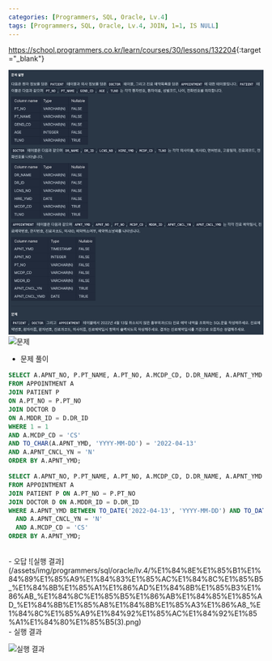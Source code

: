 ```yaml
---
categories: [Programmers, SQL, Oracle, Lv.4]
tags: [Programmers, SQL, Oracle, Lv.4, JOIN, 1=1, IS NULL] 
---
```


<https://school.programmers.co.kr/learn/courses/30/lessons/132204>{:target="_blank"}

![문제](https://github.com/esseikim/esseikim.github.io/blob/main/assets/img/programmers/sql/oracle/lv.4/%EC%B7%A8%EC%86%8C%EB%90%98%EC%A7%80_%EC%95%8A%EC%9D%80_%EC%A7%84%EB%A3%8C_%EC%98%88%EC%95%BD_%EC%A1%B0%ED%9A%8C%ED%95%98%EA%B8%B0(1).png?raw=true)
![문제](/assets/img/programmers/sql/oracle/lv.4/%E1%84%8E%E1%85%B1%E1%84%89%E1%85%A9%E1%84%83%E1%85%AC%E1%84%8C%E1%85%B5_%E1%84%8B%E1%85%A1%E1%86%AD%E1%84%8B%E1%85%B3%E1%86%AB_%E1%84%8C%E1%85%B5%E1%86%AB%E1%84%85%E1%85%AD_%E1%84%8B%E1%85%A8%E1%84%8B%E1%85%A3%E1%86%A8_%E1%84%8C%E1%85%A9%E1%84%92%E1%85%AC%E1%84%92%E1%85%A1%E1%84%80%E1%85%B5(2).png)

- 문제 풀이

```sql
SELECT A.APNT_NO, P.PT_NAME, A.PT_NO, A.MCDP_CD, D.DR_NAME, A.APNT_YMD 
FROM APPOINTMENT A
JOIN PATIENT P
ON A.PT_NO = P.PT_NO
JOIN DOCTOR D
ON A.MDDR_ID = D.DR_ID
WHERE 1 = 1
AND A.MCDP_CD = 'CS' 
AND TO_CHAR(A.APNT_YMD, 'YYYY-MM-DD') = '2022-04-13'
AND A.APNT_CNCL_YN = 'N'
ORDER BY A.APNT_YMD;
```
```sql
SELECT A.APNT_NO, P.PT_NAME, A.PT_NO, A.MCDP_CD, D.DR_NAME, A.APNT_YMD
FROM APPOINTMENT A
JOIN PATIENT P ON A.PT_NO = P.PT_NO
JOIN DOCTOR D ON A.MDDR_ID = D.DR_ID
WHERE A.APNT_YMD BETWEEN TO_DATE('2022-04-13', 'YYYY-MM-DD') AND TO_DATE('2022-04-14', 'YYYY-MM-DD')
  AND A.APNT_CNCL_YN = 'N'
  AND A.MCDP_CD = 'CS'
ORDER BY A.APNT_YMD;
```

<br>
- 오답
![실행 결과](/assets/img/programmers/sql/oracle/lv.4/%E1%84%8E%E1%85%B1%E1%84%89%E1%85%A9%E1%84%83%E1%85%AC%E1%84%8C%E1%85%B5_%E1%84%8B%E1%85%A1%E1%86%AD%E1%84%8B%E1%85%B3%E1%86%AB_%E1%84%8C%E1%85%B5%E1%86%AB%E1%84%85%E1%85%AD_%E1%84%8B%E1%85%A8%E1%84%8B%E1%85%A3%E1%86%A8_%E1%84%8C%E1%85%A9%E1%84%92%E1%85%AC%E1%84%92%E1%85%A1%E1%84%80%E1%85%B5(3).png)

<br>
- 실행 결과

![실행 결과](/assets/img/programmers/sql/oracle/lv.4/%E1%84%8E%E1%85%B1%E1%84%89%E1%85%A9%E1%84%83%E1%85%AC%E1%84%8C%E1%85%B5_%E1%84%8B%E1%85%A1%E1%86%AD%E1%84%8B%E1%85%B3%E1%86%AB_%E1%84%8C%E1%85%B5%E1%86%AB%E1%84%85%E1%85%AD_%E1%84%8B%E1%85%A8%E1%84%8B%E1%85%A3%E1%86%A8_%E1%84%8C%E1%85%A9%E1%84%92%E1%85%AC%E1%84%92%E1%85%A1%E1%84%80%E1%85%B5(4).png)
